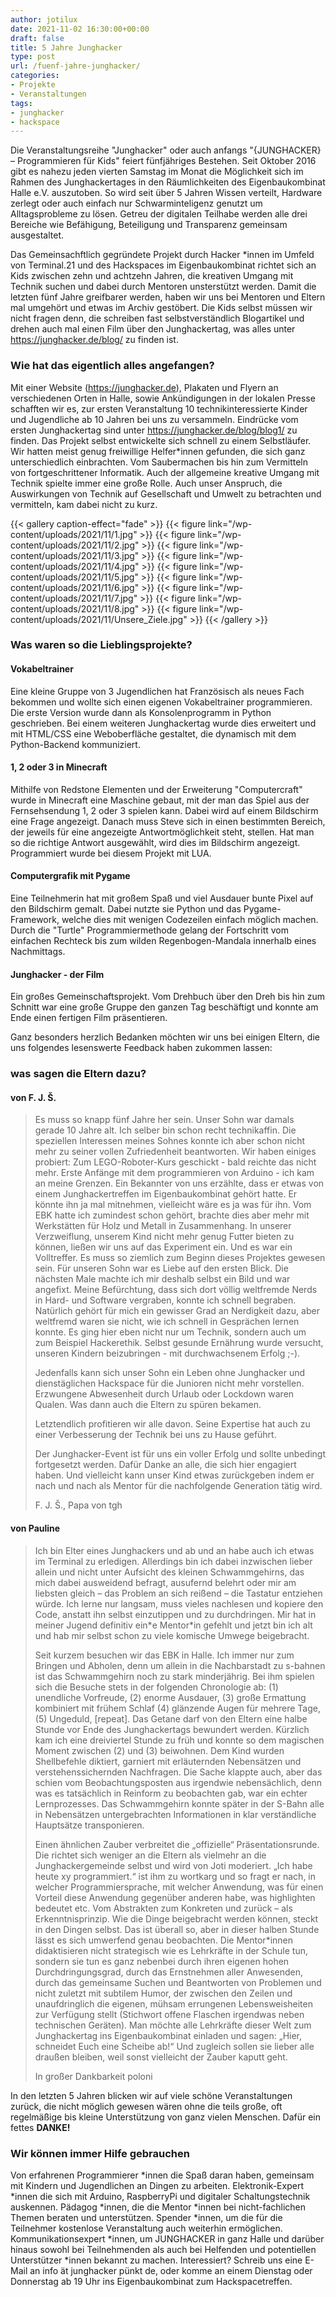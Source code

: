 ```yaml
---
author: jotilux
date: 2021-11-02 16:30:00+00:00
draft: false
title: 5 Jahre Junghacker
type: post
url: /fuenf-jahre-junghacker/
categories:
- Projekte
- Veranstaltungen
tags:
- junghacker
- hackspace
---
```


Die Veranstaltungsreihe "Junghacker" oder auch anfangs "{JUNGHACKER} – Programmieren für Kids" feiert fünfjähriges Bestehen. Seit Oktober 2016 gibt es nahezu jeden vierten Samstag im Monat die Möglichkeit sich im Rahmen des Junghackertages in den Räumlichkeiten des Eigenbaukombinat Halle e.V. auszutoben. So wird seit über 5 Jahren Wissen verteilt, Hardware zerlegt oder auch einfach nur Schwarminteligenz genutzt um Alltagsprobleme zu lösen. Getreu der digitalen Teilhabe werden alle drei Bereiche wie Befähigung, Beteiligung und Transparenz gemeinsam ausgestaltet. 

<!--more-->

Das Gemeinsachftlich gegründete Projekt durch Hacker *innen im Umfeld von Terminal.21 und des Hackspaces im Eigenbaukombinat richtet sich an Kids zwischen zehn und achtzehn Jahren, die kreativen Umgang mit Technik suchen und dabei durch Mentoren unsterstützt werden. Damit die letzten fünf Jahre greifbarer werden, haben wir uns bei Mentoren und Eltern mal umgehört und etwas im Archiv gestöbert. Die Kids selbst müssen wir nicht fragen denn, die schreiben fast selbstverständlich Blogartikel und drehen auch mal einen Film über den Junghackertag, was alles unter https://junghacker.de/blog/ zu finden ist.

### Wie hat das eigentlich alles angefangen?
Mit einer Website (https://junghacker.de), Plakaten und Flyern an verschiedenen Orten in Halle, sowie Ankündigungen in der lokalen Presse schafften wir es, zur ersten Veranstaltung 10 technikinteressierte Kinder und Jugendliche ab 10 Jahren bei uns zu versammeln.
Eindrücke vom ersten Junghackertag sind unter https://junghacker.de/blog/blog1/ zu finden.
Das Projekt selbst entwickelte sich schnell zu einem Selbstläufer. Wir hatten meist genug freiwillige Helfer\*innen gefunden, die sich ganz unterschiedlich einbrachten. Vom  Saubermachen bis hin zum Vermitteln von fortgeschrittener Informatik. Auch der allgemeine kreative Umgang mit Technik spielte immer eine große Rolle. Auch unser Anspruch, die Auswirkungen von Technik auf Gesellschaft und Umwelt zu betrachten und vermitteln, kam dabei nicht zu kurz.


{{< gallery caption-effect="fade" >}}
{{< figure link="/wp-content/uploads/2021/11/1.jpg" >}}
{{< figure link="/wp-content/uploads/2021/11/2.jpg" >}}
{{< figure link="/wp-content/uploads/2021/11/3.jpg" >}}
{{< figure link="/wp-content/uploads/2021/11/4.jpg" >}}
{{< figure link="/wp-content/uploads/2021/11/5.jpg" >}}
{{< figure link="/wp-content/uploads/2021/11/6.jpg" >}}
{{< figure link="/wp-content/uploads/2021/11/7.jpg" >}}
{{< figure link="/wp-content/uploads/2021/11/8.jpg" >}}
{{< figure link="/wp-content/uploads/2021/11/Unsere_Ziele.jpg" >}}
{{< /gallery >}}


### Was waren so die Lieblingsprojekte?

#### Vokabeltrainer
Eine kleine Gruppe von 3 Jugendlichen hat Französisch als neues Fach bekommen und wollte sich einen eigenen Vokabeltrainer programmieren. Die erste Version wurde dann als Konsolenprogramm in Python geschrieben. Bei einem weiteren Junghackertag wurde dies erweitert und mit HTML/CSS eine Weboberfläche gestaltet, die dynamisch mit dem Python-Backend kommuniziert.

#### 1, 2 oder 3 in Minecraft
Mithilfe von Redstone Elementen und der Erweiterung "Computercraft" wurde in Minecraft eine Maschine gebaut, mit der man das Spiel aus der Fernsehsendung 1, 2 oder 3 spielen kann. Dabei wird auf einem Bildschirm eine Frage angezeigt. Danach muss Steve sich in einen bestimmten Bereich, der jeweils für eine angezeigte Antwortmöglichkeit steht, stellen. Hat man so die richtige Antwort ausgewählt, wird dies im Bildschirm angezeigt. Programmiert wurde bei diesem Projekt mit LUA.

#### Computergrafik mit Pygame
Eine Teilnehmerin hat mit großem Spaß und viel Ausdauer bunte Pixel auf den Bildschirm gemalt. Dabei nutzte sie Python und das Pygame-Framework, welche dies mit wenigen Codezeilen einfach möglich machen. Durch die "Turtle" Programmiermethode gelang der Fortschritt vom einfachen Rechteck bis zum wilden Regenbogen-Mandala innerhalb eines Nachmittags.

#### Junghacker - der Film
Ein großes Gemeinschaftsprojekt. Vom Drehbuch über den Dreh bis hin zum Schnitt war eine große Gruppe den ganzen Tag beschäftigt und konnte am Ende einen fertigen
Film präsentieren.

Ganz besonders herzlich Bedanken möchten wir uns bei einigen Eltern, die uns folgendes lesenswerte Feedback haben zukommen lassen:

### was sagen die Eltern dazu?

#### von F. J. Š.

> Es muss so knapp fünf Jahre her sein. Unser Sohn war damals gerade 10 Jahre alt. Ich selber bin schon recht technikaffin. Die speziellen Interessen meines Sohnes konnte ich aber schon nicht mehr zu seiner vollen Zufriedenheit beantworten. Wir haben einiges probiert: Zum LEGO-Roboter-Kurs geschickt - bald reichte das nicht mehr. Erste Anfänge mit dem programmieren von Arduino - ich kam an meine Grenzen. Ein Bekannter von uns erzählte, dass er etwas von einem Junghackertreffen im Eigenbaukombinat gehört hatte. Er könnte ihn ja mal mitnehmen, vielleicht wäre es ja was für ihn. Vom EBK hatte ich zumindest schon gehört, brachte dies aber mehr mit Werkstätten für Holz und Metall in Zusammenhang. In unserer Verzweiflung, unserem Kind nicht mehr genug Futter bieten zu können, ließen wir uns auf das Experiment ein.
> Und es war ein Volltreffer. Es muss so ziemlich zum Beginn dieses Projektes gewesen sein. Für unseren Sohn war es Liebe auf den ersten Blick. Die nächsten 
Male machte ich mir deshalb selbst ein Bild und war angefixt. Meine Befürchtung, dass sich dort völlig weltfremde Nerds in Hard- und Software vergraben, konnte 
ich schnell begraben. Natürlich gehört für mich ein gewisser Grad an Nerdigkeit dazu, aber weltfremd waren sie nicht, wie ich schnell in Gesprächen lernen konnte. 
Es ging hier eben nicht nur um Technik, sondern auch um zum Beispiel Hackerethik. Selbst gesunde Ernährung wurde versucht, unseren Kindern beizubringen - mit 
durchwachsenem Erfolg ;-).
>
> Jedenfalls kann sich unser Sohn ein Leben ohne Junghacker und dienstäglichen Hackspace für die Junioren nicht mehr vorstellen. Erzwungene Abwesenheit durch 
Urlaub oder Lockdown waren Qualen. Was dann auch die Eltern zu spüren bekamen.
>
> Letztendlich profitieren wir alle davon. Seine Expertise hat auch zu einer Verbesserung der Technik bei uns zu Hause geführt. 
>
> Der Junghacker-Event ist für uns ein voller Erfolg und sollte unbedingt fortgesetzt werden. Dafür Danke an alle, die sich hier engagiert haben. Und vielleicht kann unser Kind etwas zurückgeben indem er nach und nach als Mentor für die nachfolgende Generation tätig wird. 
>
> F. J. Š., Papa von tgh



#### von Pauline

> Ich bin Elter eines Junghackers und ab und an habe auch ich etwas im Terminal zu erledigen. Allerdings bin ich dabei inzwischen lieber allein und nicht unter Aufsicht des kleinen Schwammgehirns, das mich dabei ausweidend befragt, ausufernd belehrt oder mir am liebsten gleich – das Problem an sich reißend – die Tastatur entziehen würde. Ich lerne nur langsam, muss vieles nachlesen und kopiere den Code, anstatt ihn selbst einzutippen und zu durchdringen. Mir hat in meiner
> Jugend definitiv ein\*e Mentor\*in gefehlt und jetzt bin ich alt und hab mir selbst schon zu viele komische Umwege beigebracht.
> 
> Seit kurzem besuchen wir das EBK in Halle. Ich immer nur zum Bringen und Abholen, denn um allein in die Nachbarstadt zu s-bahnen ist das Schwammgehirn noch zu stark minderjährig. Bei ihm spielen sich die Besuche stets in der folgenden Chronologie ab: (1) unendliche Vorfreude, (2) enorme Ausdauer, (3) große Ermattung kombiniert mit frühem Schlaf (4) glänzende Augen für mehrere Tage, (5) Ungeduld, [repeat]. Das Getane darf von den Eltern eine halbe Stunde vor Ende des Junghackertags bewundert werden. Kürzlich kam ich eine dreiviertel Stunde zu früh und konnte so dem magischen Moment zwischen (2) und (3) beiwohnen. Dem Kind wurden Shellbefehle diktiert, garniert mit erläuternden Nebensätzen und verstehenssichernden Nachfragen. Die Sache klappte auch, aber das schien vom Beobachtungsposten aus irgendwie nebensächlich, denn was es tatsächlich in Reinform zu beobachten gab, war ein echter Lernprozesses. Das Schwammgehirn konnte
> später in der S-Bahn alle in Nebensätzen untergebrachten Informationen in klar verständliche Hauptsätze transponieren.
> 
> Einen ähnlichen Zauber verbreitet die „offizielle“ Präsentationsrunde. Die richtet sich weniger an die Eltern als vielmehr an die Junghackergemeinde selbst und wird von Joti moderiert. „Ich habe heute xy programmiert.“ ist ihm zu wortkarg und so fragt er nach, in welcher Programmiersprache, mit welcher Anwendung, was für einen Vorteil diese Anwendung gegenüber anderen habe, was highlighten bedeutet etc. Vom Abstrakten zum Konkreten und zurück – als Erkenntnisprinzip. Wie die
> Dinge beigebracht werden können, steckt in den Dingen selbst. Das ist überall so, aber in dieser halben Stunde lässt es sich umwerfend genau beobachten. Die Mentor\*innen didaktisieren nicht strategisch wie es Lehrkräfte in der Schule tun, sondern sie tun es ganz nebenbei durch ihren eigenen hohen Durchdringungsgrad, durch das Ernstnehmen aller Anwesenden, durch das gemeinsame Suchen und Beantworten von Problemen und nicht zuletzt mit subtilem Humor, der zwischen den Zeilen und unaufdringlich die eigenen, mühsam errungenen Lebensweisheiten zur Verfügung stellt (Stichwort offene Flaschen irgendwas neben technischen Geräten). Man möchte alle Lehrkräfte dieser Welt zum Junghackertag ins Eigenbaukombinat einladen und sagen: „Hier, schneidet Euch eine Scheibe ab!“ Und zugleich sollen sie lieber alle draußen bleiben, weil sonst vielleicht der Zauber kaputt geht.
> 
> In großer Dankbarkeit
> poloni


In den letzten 5 Jahren blicken wir auf viele schöne Veranstaltungen zurück, die nicht möglich gewesen wären ohne die teils große, oft regelmäßige bis kleine Unterstützung von ganz vielen Menschen. Dafür ein fettes **DANKE!**

### Wir können immer Hilfe gebrauchen
Von erfahrenen Programmierer *innen die Spaß daran haben, gemeinsam mit Kindern und Jugendlichen an Dingen zu arbeiten. Elektronik-Expert *innen die sich mit Arduino, RaspberryPi und digitaler Schaltungstechnik auskennen. Pädagog *innen, die die Mentor *innen bei nicht-fachlichen Themen beraten und unterstützen. Spender *innen, um die für die Teilnehmer kostenlose Veranstaltung auch weiterhin ermöglichen. Kommunikationsexpert *innen, um JUNGHACKER in ganz Halle und darüber hinaus sowohl bei Teilnehmenden als auch bei Helfenden und potentiellen Unterstützer *innen bekannt zu machen.
Interessiert?
Schreib uns eine E-Mail an info ät junghacker pünkt de, oder komme an einem Dienstag oder Donnerstag ab 19 Uhr ins Eigenbaukombinat zum Hackspacetreffen.
